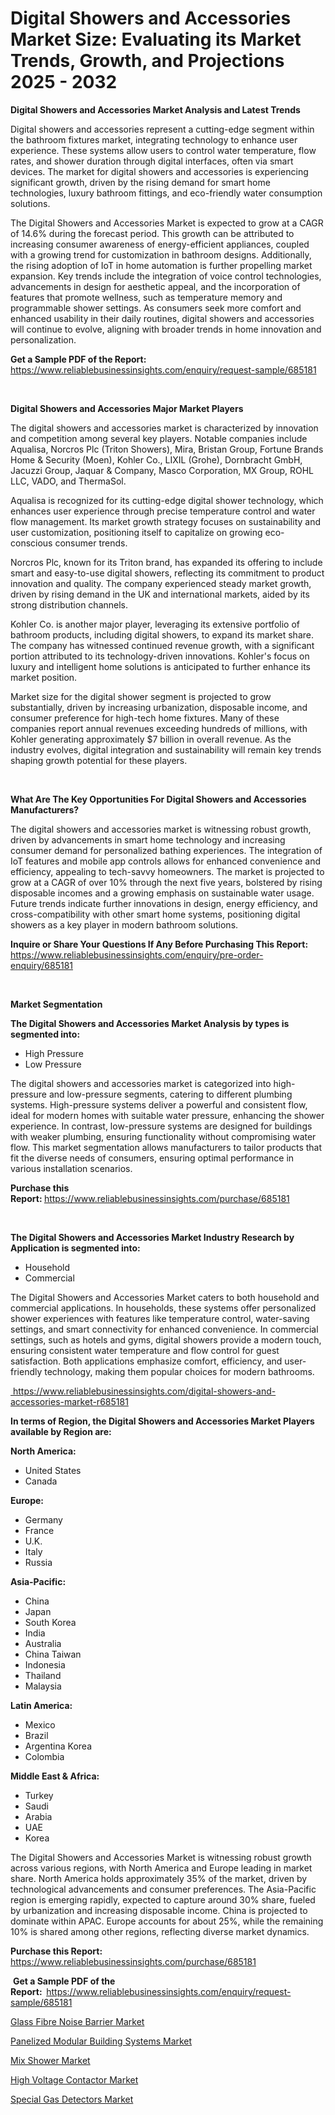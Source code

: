 <p><h1>Digital Showers and Accessories Market Size: Evaluating its Market Trends, Growth, and Projections 2025 - 2032</h1></p><p><strong>Digital Showers and Accessories Market Analysis and Latest Trends</strong></p>
<p><p>Digital showers and accessories represent a cutting-edge segment within the bathroom fixtures market, integrating technology to enhance user experience. These systems allow users to control water temperature, flow rates, and shower duration through digital interfaces, often via smart devices. The market for digital showers and accessories is experiencing significant growth, driven by the rising demand for smart home technologies, luxury bathroom fittings, and eco-friendly water consumption solutions.</p><p>The Digital Showers and Accessories Market is expected to grow at a CAGR of 14.6% during the forecast period. This growth can be attributed to increasing consumer awareness of energy-efficient appliances, coupled with a growing trend for customization in bathroom designs. Additionally, the rising adoption of IoT in home automation is further propelling market expansion. Key trends include the integration of voice control technologies, advancements in design for aesthetic appeal, and the incorporation of features that promote wellness, such as temperature memory and programmable shower settings. As consumers seek more comfort and enhanced usability in their daily routines, digital showers and accessories will continue to evolve, aligning with broader trends in home innovation and personalization.</p></p>
<p><strong>Get a Sample PDF of the Report:&nbsp;</strong> <a href="https://www.reliablebusinessinsights.com/enquiry/request-sample/685181?utm_campaign=1113&utm_medium=2&utm_source=Github&utm_content=ia&utm_term=08012025&utm_id=digital-showers-and-accessories">https://www.reliablebusinessinsights.com/enquiry/request-sample/685181</a></p>
<p>&nbsp;</p>
<p><strong>Digital Showers and Accessories Major Market Players</strong></p>
<p><p>The digital showers and accessories market is characterized by innovation and competition among several key players. Notable companies include Aqualisa, Norcros Plc (Triton Showers), Mira, Bristan Group, Fortune Brands Home & Security (Moen), Kohler Co., LIXIL (Grohe), Dornbracht GmbH, Jacuzzi Group, Jaquar & Company, Masco Corporation, MX Group, ROHL LLC, VADO, and ThermaSol.</p><p>Aqualisa is recognized for its cutting-edge digital shower technology, which enhances user experience through precise temperature control and water flow management. Its market growth strategy focuses on sustainability and user customization, positioning itself to capitalize on growing eco-conscious consumer trends.</p><p>Norcros Plc, known for its Triton brand, has expanded its offering to include smart and easy-to-use digital showers, reflecting its commitment to product innovation and quality. The company experienced steady market growth, driven by rising demand in the UK and international markets, aided by its strong distribution channels.</p><p>Kohler Co. is another major player, leveraging its extensive portfolio of bathroom products, including digital showers, to expand its market share. The company has witnessed continued revenue growth, with a significant portion attributed to its technology-driven innovations. Kohler's focus on luxury and intelligent home solutions is anticipated to further enhance its market position.</p><p>Market size for the digital shower segment is projected to grow substantially, driven by increasing urbanization, disposable income, and consumer preference for high-tech home fixtures. Many of these companies report annual revenues exceeding hundreds of millions, with Kohler generating approximately $7 billion in overall revenue. As the industry evolves, digital integration and sustainability will remain key trends shaping growth potential for these players.</p></p>
<p>&nbsp;</p>
<p><strong>What Are The Key Opportunities For Digital Showers and Accessories Manufacturers?</strong></p>
<p><p>The digital showers and accessories market is witnessing robust growth, driven by advancements in smart home technology and increasing consumer demand for personalized bathing experiences. The integration of IoT features and mobile app controls allows for enhanced convenience and efficiency, appealing to tech-savvy homeowners. The market is projected to grow at a CAGR of over 10% through the next five years, bolstered by rising disposable incomes and a growing emphasis on sustainable water usage. Future trends indicate further innovations in design, energy efficiency, and cross-compatibility with other smart home systems, positioning digital showers as a key player in modern bathroom solutions.</p></p>
<p><strong>Inquire or Share Your Questions If Any Before Purchasing This Report:</strong> <a href="https://www.reliablebusinessinsights.com/enquiry/pre-order-enquiry/685181?utm_campaign=1113&utm_medium=2&utm_source=Github&utm_content=ia&utm_term=08012025&utm_id=digital-showers-and-accessories">https://www.reliablebusinessinsights.com/enquiry/pre-order-enquiry/685181</a></p>
<p>&nbsp;</p>
<p><strong>Market Segmentation</strong></p>
<p><strong>The Digital Showers and Accessories Market Analysis by types is segmented into:</strong></p>
<p><ul><li>High Pressure</li><li>Low Pressure</li></ul></p>
<p><p>The digital showers and accessories market is categorized into high-pressure and low-pressure segments, catering to different plumbing systems. High-pressure systems deliver a powerful and consistent flow, ideal for modern homes with suitable water pressure, enhancing the shower experience. In contrast, low-pressure systems are designed for buildings with weaker plumbing, ensuring functionality without compromising water flow. This market segmentation allows manufacturers to tailor products that fit the diverse needs of consumers, ensuring optimal performance in various installation scenarios.</p></p>
<p><strong>Purchase this Report:&nbsp;</strong><a href="https://www.reliablebusinessinsights.com/purchase/685181?utm_campaign=1113&utm_medium=2&utm_source=Github&utm_content=ia&utm_term=08012025&utm_id=digital-showers-and-accessories">https://www.reliablebusinessinsights.com/purchase/685181</a></p>
<p>&nbsp;</p>
<p><strong>The Digital Showers and Accessories Market Industry Research by Application is segmented into:</strong></p>
<p><ul><li>Household</li><li>Commercial</li></ul></p>
<p><p>The Digital Showers and Accessories Market caters to both household and commercial applications. In households, these systems offer personalized shower experiences with features like temperature control, water-saving settings, and smart connectivity for enhanced convenience. In commercial settings, such as hotels and gyms, digital showers provide a modern touch, ensuring consistent water temperature and flow control for guest satisfaction. Both applications emphasize comfort, efficiency, and user-friendly technology, making them popular choices for modern bathrooms.</p></p>
<p><a href="https://www.reliablebusinessinsights.com/digital-showers-and-accessories-market-r685181?utm_campaign=1113&utm_medium=2&utm_source=Github&utm_content=ia&utm_term=08012025&utm_id=digital-showers-and-accessories">&nbsp;https://www.reliablebusinessinsights.com/digital-showers-and-accessories-market-r685181</a></p>
<p><strong>In terms of Region, the Digital Showers and Accessories Market Players available by Region are:</strong></p>
<p>
    <p> <strong> North America: </strong>
        <ul>
            <li>United States</li>
            <li>Canada</li>
        </ul>
        </p> 
    <p> <strong> Europe: </strong>
        <ul>
            <li>Germany</li>
            <li>France</li>
            <li>U.K.</li>
            <li>Italy</li>
            <li>Russia</li>
        </ul>
        </p> 
    <p> <strong> Asia-Pacific: </strong>
        <ul>
            <li>China</li>
            <li>Japan</li>
            <li>South Korea</li>
            <li>India</li>
            <li>Australia</li>
            <li>China Taiwan</li>
            <li>Indonesia</li>
            <li>Thailand</li>
            <li>Malaysia</li>
        </ul>
        </p> 
    <p> <strong> Latin America: </strong>
        <ul>
            <li>Mexico</li>
            <li>Brazil</li>
            <li>Argentina Korea</li>
            <li>Colombia</li>
        </ul>
        </p> 
    <p> <strong> Middle East & Africa: </strong>
        <ul>
            <li>Turkey</li>
            <li>Saudi</li>
            <li>Arabia</li>
            <li>UAE</li>
            <li>Korea</li>
        </ul>
    </p>
    </p>
<p><p>The Digital Showers and Accessories Market is witnessing robust growth across various regions, with North America and Europe leading in market share. North America holds approximately 35% of the market, driven by technological advancements and consumer preferences. The Asia-Pacific region is emerging rapidly, expected to capture around 30% share, fueled by urbanization and increasing disposable income. China is projected to dominate within APAC. Europe accounts for about 25%, while the remaining 10% is shared among other regions, reflecting diverse market dynamics.</p></p>
<p><strong>Purchase this Report: </strong><a href="https://www.reliablebusinessinsights.com/purchase/685181?utm_campaign=1113&utm_medium=2&utm_source=Github&utm_content=ia&utm_term=08012025&utm_id=digital-showers-and-accessories">https://www.reliablebusinessinsights.com/purchase/685181</a></p>
<p>&nbsp;<strong>Get a Sample PDF of the Report:&nbsp;&nbsp;</strong><a href="https://www.reliablebusinessinsights.com/enquiry/request-sample/685181?utm_campaign=1113&utm_medium=2&utm_source=Github&utm_content=ia&utm_term=08012025&utm_id=digital-showers-and-accessories">https://www.reliablebusinessinsights.com/enquiry/request-sample/685181</a></p>
<p><strong></strong></p>
<p><p><a href="https://www.linkedin.com/pulse/strategic-insights-glass-fibre-noise-barrier-market-stakeholder-impacts-psbif?utm_campaign=1113&utm_medium=2&utm_source=Github&utm_content=ia&utm_term=08012025&utm_id=digital-showers-and-accessories">Glass Fibre Noise Barrier Market</a></p><p><a href="https://www.linkedin.com/pulse/thorough-examination-size-dynamics-expected-growth-panelized-modular-xbogf?utm_campaign=1113&utm_medium=2&utm_source=Github&utm_content=ia&utm_term=08012025&utm_id=digital-showers-and-accessories">Panelized Modular Building Systems Market</a></p><p><a href="https://github.com/princessbartram3/Market-Research-Report-List-1/blob/main/mix-shower-market.md?utm_campaign=1113&utm_medium=2&utm_source=Github&utm_content=ia&utm_term=08012025&utm_id=digital-showers-and-accessories">Mix Shower Market</a></p><p><a href="https://github.com/edacruz6/Market-Research-Report-List-1/blob/main/high-voltage-contactor-market.md?utm_campaign=1113&utm_medium=2&utm_source=Github&utm_content=ia&utm_term=08012025&utm_id=digital-showers-and-accessories">High Voltage Contactor Market</a></p><p><a href="https://www.linkedin.com/pulse/whats-driving-special-gas-detectors-market-2025-2032-forecast-145-cagr-n3buc?utm_campaign=1113&utm_medium=2&utm_source=Github&utm_content=ia&utm_term=08012025&utm_id=digital-showers-and-accessories">Special Gas Detectors Market</a></p></p>